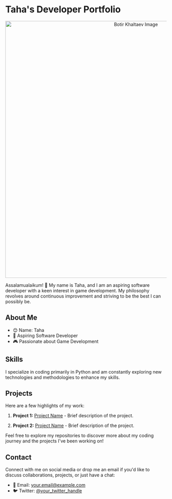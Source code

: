 # Taha's Developer Portfolio

<div align="center">
  <img src="https://i.redd.it/6kmghsev58j71.jpg" width="800" alt="Botir Khaltaev Image">
</div>

Assalamualaikum! 👋 My name is Taha, and I am an aspiring software developer with a keen interest in game development. My philosophy revolves around continuous improvement and striving to be the best I can possibly be.

## About Me

- 😊 Name: Taha
- 🚀 Aspiring Software Developer
- 🎮 Passionate about Game Development

## Skills

I specialize in coding primarily in Python and am constantly exploring new technologies and methodologies to enhance my skills.

## Projects

Here are a few highlights of my work:

1. **Project 1:** [Project Name](link_to_project_1) - Brief description of the project.

2. **Project 2:** [Project Name](link_to_project_2) - Brief description of the project.

Feel free to explore my repositories to discover more about my coding journey and the projects I've been working on!

## Contact

Connect with me on social media or drop me an email if you'd like to discuss collaborations, projects, or just have a chat:

- 📧 Email: your.email@example.com
- 🐦 Twitter: [@your_twitter_handle](https://twitter.com/your_twitter_handle)
